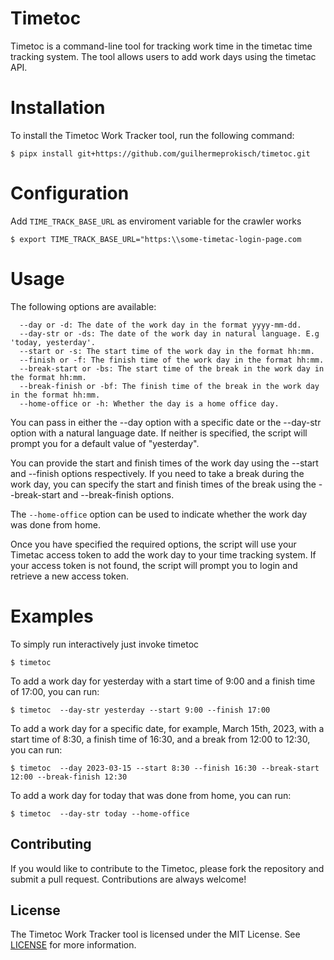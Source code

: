 # Timetoc

Timetoc is a command-line tool for tracking work time in the timetac time tracking system. The tool allows users to add work days using the timetac API.

# Installation

To install the Timetoc Work Tracker tool, run the following command:

```console
$ pipx install git+https://github.com/guilhermeprokisch/timetoc.git
```

# Configuration

Add `TIME_TRACK_BASE_URL` as enviroment variable for the crawler works

```console
$ export TIME_TRACK_BASE_URL="https:\\some-timetac-login-page.com
```

# Usage



The following options are available:
```
  --day or -d: The date of the work day in the format yyyy-mm-dd.
  --day-str or -ds: The date of the work day in natural language. E.g 'today, yesterday'.
  --start or -s: The start time of the work day in the format hh:mm.
  --finish or -f: The finish time of the work day in the format hh:mm.
  --break-start or -bs: The start time of the break in the work day in the format hh:mm.
  --break-finish or -bf: The finish time of the break in the work day in the format hh:mm.
  --home-office or -h: Whether the day is a home office day.
```

You can pass in either the --day option with a specific date or the --day-str option with a natural language date. If neither is specified, the script will prompt you for a default value of "yesterday".

You can provide the start and finish times of the work day using the --start and --finish options respectively. If you need to take a break during the work day, you can specify the start and finish times of the break using the --break-start and --break-finish options.

The `--home-office` option can be used to indicate whether the work day was done from home.

Once you have specified the required options, the script will use your Timetac access token to add the work day to your time tracking system. If your access token is not found, the script will prompt you to login and retrieve a new access token.

# Examples

To simply run interactively just invoke timetoc

```console
$ timetoc  
```

To add a work day for yesterday with a start time of 9:00 and a finish time of 17:00, you can run:

```console
$ timetoc  --day-str yesterday --start 9:00 --finish 17:00
```

To add a work day for a specific date, for example, March 15th, 2023, with a start time of 8:30, a finish time of 16:30, and a break from 12:00 to 12:30, you can run:

```console
$ timetoc  --day 2023-03-15 --start 8:30 --finish 16:30 --break-start 12:00 --break-finish 12:30
```

To add a work day for today that was done from home, you can run:

```console
$ timetoc  --day-str today --home-office
```


## Contributing

If you would like to contribute to the Timetoc, please fork the repository and submit a pull request. Contributions are always welcome!

## License

The Timetoc Work Tracker tool is licensed under the MIT License. See [LICENSE](https://chat.openai.com/chat/LICENSE) for more information.

